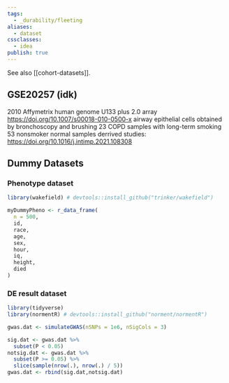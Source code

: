 ```yaml
---
tags:
  - _durability/fleeting
aliases:
  - dataset
cssclasses:
  - idea
publish: true
---
```

See also [[cohort-datasets]].

## GSE20257 (idk)
2010
Affymetrix human genome U133 plus 2.0 array
https://doi.org/10.1007/s00018-010-0500-x
airway epithelial cells obtained by bronchoscopy and brushing
23 COPD samples with long-term smoking
53 nonsmoker normal samples
derrived studies:
https://doi.org/10.1016/j.intimp.2021.108308

## Dummy Datasets
### Phenotype dataset
```R
library(wakefield) # devtools::install_github("trinker/wakefield")

myDummyPheno <- r_data_frame(
  n = 500,
  id,
  race,
  age,
  sex,
  hour,
  iq,
  height,
  died
)
```
### DE result dataset
```R
library(tidyverse)
library(normentR) # devtools::install_github("norment/normentR")

gwas.dat <- simulateGWAS(nSNPs = 1e6, nSigCols = 3)

sig.dat <- gwas.dat %>%
  subset(P < 0.05)
notsig.dat <- gwas.dat %>%
  subset(P >= 0.05) %>%
  slice(sample(nrow(.), nrow(.) / 5))
gwas.dat <- rbind(sig.dat,notsig.dat)
```

